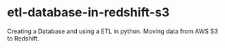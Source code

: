 # etl-database-in-redshift-s3
Creating a Database and using a ETL in python. Moving data from AWS S3 to Redshift.

